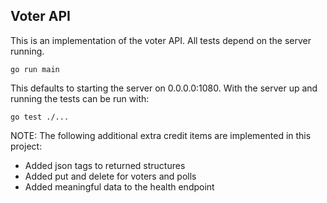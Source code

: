 ## Voter API

This is an implementation of the voter API. All tests depend on the server running.

```
go run main
```

This defaults to starting the server on 0.0.0.0:1080. With the server up and running
the tests can be run with:

```
go test ./...
```

NOTE: The following additional extra credit items are implemented in this project:
* Added json tags to returned structures
* Added put and delete for voters and polls
* Added meaningful data to the health endpoint